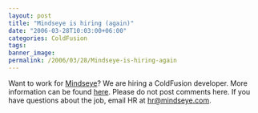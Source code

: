 ```yaml
---
layout: post
title: "Mindseye is hiring (again)"
date: "2006-03-28T10:03:00+06:00"
categories: ColdFusion 
tags: 
banner_image: 
permalink: /2006/03/28/Mindseye-is-hiring-again
---
```


Want to work for <a href="http://www.mindseye.com">Mindseye</a>? We are hiring a ColdFusion developer. More information can be found <a href="http://boston.craigslist.org/eng/145941134.html">here</a>. Please do not post comments here. If you have questions about the job, email HR at hr@mindseye.com.